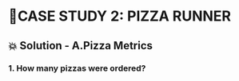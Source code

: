 # 🍕CASE STUDY 2: PIZZA RUNNER 

## 💥 Solution - A.Pizza Metrics

### 1. How many pizzas were ordered?


